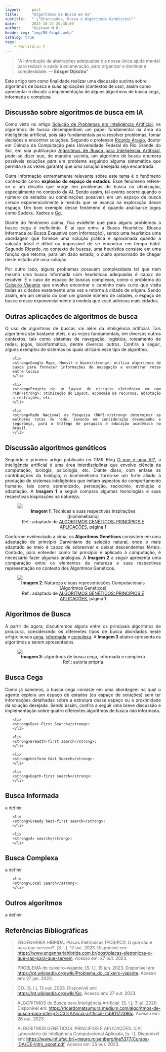 ```yaml
---
layout:     post
title:      "Algoritmos de Busca em AI"
subtitle:   " \"Discussões, Busca e Algoritmos Genéticos\""
date:       2023-10-27 20:30:00
author:     "Gustavo M.R."
header-img: "img/BG-Graph.webp"
catalog: true
tags:
    - Portifólio 2
---
```


> "A introdução de abstrações adequadas é a nossa única ajuda mental para reduzir o apelo à enumeração, para organizar e dominar a complexidade. — <strong>Edsger Dijkstra</strong>"

Este artigo tem como finalidade realizar uma discussão sucinta sobre algoritmos de busca e suas aplicações (contextos de uso), assim como apresentar e discutir a implementação de alguns algoritmos de busca cega, informada e complexa.

## Discussão sobre algoritmos de busca em IA

<p align = "justify">
    Como visto no artigo <a href = "https://gustavomartins-github.github.io/2023/10/25/P2/">Solução de Problemas em Inteligência Artificial</a>, os algoritmos de busca desempenham um papel fundamental na área da inteligência artificial, pois são fundamentais para resolver problemas, tomar decisões e encontrar soluções. Segundo o professor <a href ="https://institucional.ufpel.edu.br/servidores/id/35487">Ricardo Araujo</a>, doutor em Ciência da Computação pela Universidade Federal do Rio Grande do Sul, em sua publicação <a href = "https://ricardomatsumura.medium.com/algoritmos-de-busca-para-intelig%C3%AAncia-artificial-7cb81172396c">Algoritmos de Busca para Inteligência Artificial</a>, pode-se dizer que, de maneira sucinta, um algoritmo de busca enumera possíveis soluções para um problema seguindo alguma sistemática que permita (e as vezes garanta) que uma solução desejada seja encontrada.
</p>

<p align = "justify">
    Outra informação extremamente relevante sobre este tema é o fenômeno conhecido como <strong>explosão do espaço de estados</strong>. Esse fenômeno refere-se a um desafio que surge em problemas de busca ou otimização, especialmente no contexto da AI. Sendo assim, tal evento ocorre quando o número de estados ou combinações possíveis em um espaço de busca cresce exponencialmente à medida que se avança na exploração desse espaço. Um bom exemplo desse fenômeno é quando analisa-se jogos como Sudoku, Xadrez e <a href = "https://pt.wikipedia.org/wiki/Go">Go</a>.
</p>

<p align = "justify">
    Diante do fenômeno acima, fica evidênte que para alguns problemas a busca cega é ineficiênte. É ai que entra a Busca Heurística (Busca Informada ou Busca Exaustiva com Informação), sendo uma heurística uma abordagem que fornece uma solução prática e aproximada quando a solução ideal é difícil ou impossível de se encontrar em tempo hábil. Segundo Ricardo, no contexto de buscas, uma heurística consiste em uma função que retorna, para um dado estado, o custo aproximado de chegar deste estado até uma solução.
</p>

<p align = "justify">
    Por outro lado, alguns problemas possuem complexidade tal que nem mesmo uma busca informada com heurísticas adequadas é capaz de resolver. É o caso de espaço de buscas complexos, como o problema do <a href = "https://pt.wikipedia.org/wiki/Problema_do_caixeiro-viajante">Caixeiro Viajante</a> que envolve encontrar o caminho mais curto que visita todas as cidades exatamente uma vez e retorna à cidade de origem. Sendo assim, em um cenário do com um grande número de cidades, o espaço de busca cresce exponencialmente à medida que você adiciona mais cidades.
</p>

## Outras aplicações de algoritmos de busca

<p align = "justify">
    O uso de algoritmos de buscas vai além da inteligência artificial. Tais algoritmos são bastante úteis, e as vezes fundamentais, em diversos outros contextos, tais como sistemas de navegação, logística, roteamento de redes, jogos, bioinformática, dentre diversos outros. Confira a seguir, alguns exemplos de sistemas os quais utilizam esse tipo de algoritmo.
</p>

<ul align = "justify">

    <li>
    <strong>Google Maps, Moovit e Waze</strong>: utiliza algoritmos de busca para fornecer informações de navegação e encontrar rotas entre locais 
    </li>

    <li>
    <strong>Projeto de um layout de circuito eletrônico em uma PCB</strong>: otimização do Layout, economia de recursos, adaptação a restrições, etc.
    </li>

    <li>
    <strong>Rede Nacional de Pesquisa (RNP):</strong> determinar as melhores rotas de rede, levando em consideração desempenho e segurança, para o tráfego de pesquisa e educação acadêmica no Brasíl.
    </li>

</ul>

## Discussão algoritmos genéticos 

<p align ="justify">
    Segundo o primeiro artigo publicado no GMR Blog <a href = "https://gustavomartins-github.github.io/2023/08/07/AI-2023/">O que é uma AI?</a>, a inteligência artificial é uma área interdisciplinar que envolve ciência da computação, biologia, psicologia, etc. Diante disso, com enfase às contribuições da biologia, o biomimetismo torna-se um forte aliado à produção de sistemas inteligêntes que imitam aspectos do comportamento humano, tais como aprendizado, percepção, raciocínio, evolução e adaptação. A <strong>Imagem 1</strong> a seguir compara algumas tecnologias e suas respectivas inspirações na natureza.
</p>

<figure>
    <img src="/img/Biomimetismo.png" align = "center">
        <figcaption align = "center"><strong>Imagem 1</strong>: Técnicas e suas respectivas inspirações (biomimetismo)
            <br> 
                Ref.: adaptado de <a href = "https://www.inf.ufsc.br/~mauro.roisenberg/ine5377/Cursos-ICA/CE-intro_apost.pdf">ALGORITMOS GENÉTICOS: PRINCÍPIOS E APLICAÇÕES</a>, página 1
        </figcaption>
</figure>

<p align = "justify">
    Conforme evidenciado a cima, os <strong>Algoritmos Genéticos</strong> consistem em uma adaptação do princípio Darwiniano de seleção natural, onde o mais adaptado ao meio é capaz de sobreviver e deixar descendentes férteis. Contudo, para entender como tal princípio é aplicado à computação, é necessário fazer algumas analogias. A <strong>Imagem 2</strong> a seguir apresenta uma comparação entre os elementos da natureza e suas respectivas representação no contexto dos Algoritmos Genéticos.
</p>

<figure>
    <img src="/img/Biomimetismo2.png" align = "center">
        <figcaption align = "center"><strong>Imagem 2</strong>: Natureza e suas representações Computacionais (Algoritmos Genéticos)
            <br> 
                Ref.: adaptado de <a href = "https://www.inf.ufsc.br/~mauro.roisenberg/ine5377/Cursos-ICA/CE-intro_apost.pdf">ALGORITMOS GENÉTICOS: PRINCÍPIOS E APLICAÇÕES</a>, página 1
        </figcaption>
</figure>

## Algoritmos de Busca

<p align = "justify">
    A partir de agora, discutiremos alguns entre os principais algoritmos de proucura, considerando os diferentes tipos de busca abordados neste artigo: busca <u>cega</u>, <u>informada</u> e <u>complexa</u>. A <strong>Imagem 3</strong> abaixo apresenta os algoritmos a serem apresentados.
</p>

<figure>
    <img src="/img/Algoritmos.png" align = "center">
        <figcaption align = "center"><strong>Imagem 3</strong>: algoritmos de busca cega, informada e complexa
            <br> 
                Ref.: autoria própria
        </figcaption>
</figure>

## Busca Cega

<p align = "justify">
    Como já sabemos, a busca cega consiste em uma abordagem na qual o agente explora um espaço de estados (ou espaço de soluções) sem ter informações detalhadas sobre a estrutura desse espaço ou a proximidade da solução desejada. Sendo assim, confira a seguir uma breve discussão e implementação sobre quatro diferentes algoritmos de busca não informada.
</p>

<ul align = "justify">

    <li> 
    <strong>Best-First Search</strong>:
    </li>

    <li> 
    <strong>Breadth-first search</strong>:
    </li>

    <li> 
    <strong>Uniform Cost Search</strong>:
    </li>

    <li> 
    <strong>Depth-first search</strong>:
    </li>

</ul>

## Busca Informada
<p align = "justify">
 a definir
</p>

<ul align = "justify">

    <li> 
    <strong>Greedy best-first search</strong>:
    </li>

    <li> 
    <strong>A∗ search</strong>:
    </li>

</ul>

## Busca Complexa

<p align = "justify">
 a definir
</p>

<ul align = "justify">

    <li> 
    <strong>Local Search</strong>:
    </li>

</ul>

## Outros algoritmos

<p align = "justify">
 a definir
</p>

## Referências Bibliográficas

> ENGENHARIA HÍBRIDA. Placas Eletrônicas (PCB/PCI): O que são e para que servem?. [S. l.], 17 out. 2023. Disponível em: https://www.engenhariahibrida.com.br/post/placas-eletronicas-o-que-sao-para-que-servem. Acesso em: 27 out. 2023.

> PROBLEMA do caixeiro-viajante. [S. l.], 19 jun. 2023. Disponível em: https://pt.wikipedia.org/wiki/Problema_do_caixeiro-viajante. Acesso em: 27 jan. 2023.

> GO. [S. l.], 13 out. 2023. Disponível em: https://pt.wikipedia.org/wiki/Go. Acesso em: 27 out. 2023.

> ALGORITMOS de Busca para Inteligência Artificial. [S. l.], 3 jul. 2020. Disponível em: https://ricardomatsumura.medium.com/algoritmos-de-busca-para-intelig%C3%AAncia-artificial-7cb81172396c. Acesso em: 26 out. 2023.

> ALGORITMOS GENÉTICOS: PRINCÍPIOS E APLICAÇÕES. ICA: Laboratório de Inteligência Computacional Aplicada, [s. l.]. Disponível em: https://www.inf.ufsc.br/~mauro.roisenberg/ine5377/Cursos-ICA/CE-intro_apost.pdf. Acesso em: 25 out. 2023.
